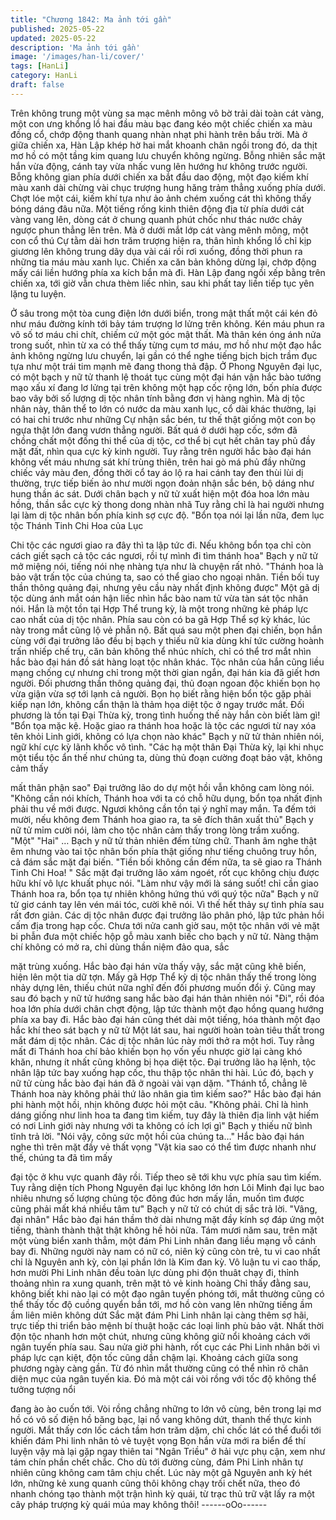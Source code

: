 ```yaml
---
title: "Chương 1842: Ma ảnh tới gần"
published: 2025-05-22
updated: 2025-05-22
description: 'Ma ảnh tới gần'
image: '/images/han-li/cover/'
tags: [HanLi]
category: HanLi
draft: false
---
```


Trên không trung một vùng sa mạc mênh mông vô bờ trải dài toàn
cát vàng, một con ưng khổng lồ hai đầu màu bạc đang kéo một
chiếc chiến xa màu đồng cổ, chớp động thanh quang nhàn nhạt
phi hành trên bầu trời.
Mà ở giữa chiến xa, Hàn Lập khép hờ hai mắt khoanh chân ngồi
trong đó, da thịt mơ hồ có một tầng kim quang lưu chuyển không
ngừng.
Bỗng nhiên sắc mặt hắn vừa động, cánh tay vừa nhấc vung lên
hướng hư không trước người.
Bỗng không gian phía dưới chiến xa bắt đầu dao động, một đạo
kiếm khí màu xanh dài chừng vài chục trượng hung hăng trảm
thẳng xuống phía dưới.
Chợt lóe một cái, kiếm khí tựa như ảo ảnh chém xuống cát thì
không thấy bóng dáng đâu nữa.
Một tiếng rống kinh thiên động địa từ phía dưới cát vàng vang lên,
dòng cát ở chung quanh phút chốc như thác nước chảy ngược
phun thẳng lên trên.
Mà ở dưới mắt lớp cát vàng mênh mông, một con cổ thú Cự tằm
dài hơn trăm trượng hiện ra, thân hình khổng lồ chỉ kịp giương lên
không trung dãy dụa vài cái rồi rơi xuống, đồng thời phun ra
những tia máu màu xanh lục.
Chiến xa căn bản không dừng lại, chớp động mấy cái liền hướng
phía xa kích bắn mà đi.
Hàn Lập đang ngồi xếp bằng trên chiến xa, tới giờ vẫn chưa thèm
liếc nhìn, sau khi phất tay liền tiếp tục yên lặng tu luyện.

Ở sâu trong một tòa cung điện lớn dưới biển, trong mật thất một
cái kén đỏ như máu đường kính tới bảy tám trượng lơ lửng trên
không.
Kén máu phun ra vô số tơ máu chi chít, chiếm cứ một góc mật
thất.
Mà thân kén óng ánh nửa trong suốt, nhìn từ xa có thể thấy từng
cụm tơ máu, mơ hồ như một đạo hắc ảnh không ngừng lưu
chuyển, lại gần có thể nghe tiếng bịch bịch trầm đục tựa như một
trái tim mạnh mẽ đang thong thả đập.
Ở Phong Nguyên đại lục, có một bạch y nữ tử thanh lệ thoát tục
cùng một đại hán vận hắc bào tướng mạo xấu xí đang lơ lửng tại
trên không một hạp cốc rộng lớn, bốn phía được bao vây bởi số
lượng dị tộc nhân tính bằng đơn vị hàng nghìn.
Mà dị tộc nhân này, thân thể to lớn có nước da màu xanh lục, cổ
dài khác thường, lại có hai chi trước như những Cự nhận sắc
bén, tư thế thật giống một con bọ ngựa thật lớn đang vươn thẳng
người.
Bất quá ở dưới hạp cốc, sớm đã chồng chất một đống thi thể của
dị tộc, cơ thể bị cụt hết chân tay phủ đầy mặt đất, nhìn qua cực kỳ
kinh người.
Tuy rằng trên người hắc bào đại hán không vết máu nhưng sát
khí trùng thiên, trên hai gò má phủ đầy những chiếc vảy màu đen,
đồng thời cổ tay áo lộ ra hai cánh tay đen thùi lùi dị thường, trực
tiếp biến ảo như mười ngọn đoản nhận sắc bén, bộ dáng như
hung thần ác sát.
Dưới chân bạch y nữ tử xuất hiện một đóa hoa lớn màu hồng,
thần sắc cực kỳ thong dong nhàn nhã
Tuy rằng chỉ là hai người nhưng lại làm dị tộc nhân bốn phía kinh
sợ cực độ.
"Bổn tọa nói lại lần nữa, đem lục tộc Thánh Tinh Chi Hoa của Lục

Chi tộc các ngươi giao ra đây thì ta lập tức đi. Nếu không bổn tọa
chỉ còn cách giết sạch cả tộc các ngươi, rồi tự mình đi tìm thánh
hoa" Bạch y nữ tử mở miệng nói, tiếng nói nhẹ nhàng tựa như là
chuyện rất nhỏ.
"Thánh hoa là bảo vật trấn tộc của chúng ta, sao có thể giao cho
ngoại nhân. Tiền bối tuy thần thông quảng đại, nhưng yêu cầu
này nhất định không được" Một gã dị tộc dùng ánh mắt oán hận
liếc nhìn hắc bào nam tử vừa tàn sát tộc nhân nói.
Hắn là một tồn tại Hợp Thể trung kỳ, là một trong những kẻ pháp
lực cao nhất của dị tộc nhân.
Phía sau còn có ba gã Hợp Thể sợ kỳ khác, lúc này trong mắt
cũng lộ vẻ phẫn nộ.
Bất quá sau một phen đại chiến, bọn hắn cùng với đại trưởng lão
đều bị bạch y thiếu nữ kia dùng khí tức cường hoành trấn nhiếp
chế trụ, căn bản không thể nhúc nhích, chỉ có thể trơ mắt nhìn
hắc bào đại hán đồ sát hàng loạt tộc nhân khác.
Tộc nhân của hắn cũng liều mạng chống cự nhưng chỉ trong một
thời gian ngắn, đại hán kia đã giết hơn người.
Đối phương thần thông quảng đại, thủ đoạn ngoan độc khiến bọn
họ vừa giận vừa sợ tới lạnh cả người.
Bọn họ biết rằng hiện bổn tộc gặp phải kiếp nạn lớn, không cẩn
thận là thảm họa diệt tộc ở ngay trước mắt.
Đối phương là tồn tại Đại Thừa kỳ, trong tình huống thế này hắn
còn biết làm gì!
"Bổn tọa mặc kệ. Hoặc giao ra thánh hoa hoặc là tộc các ngươi từ
nay xóa tên khỏi Linh giới, không có lựa chọn nào khác"
Bạch y nữ tử thản nhiên nói, ngữ khí cực kỳ lãnh khốc vô tình.
"Các hạ một thân Đại Thừa kỳ, lại khi nhục một tiểu tộc ẩn thế
như chúng ta, dùng thủ đoạn cường đoạt bảo vật, không cảm thấy

mất thân phận sao" Đại trưởng lão do dự một hồi vẫn không cam
lòng nói.
"Không cần nói khích, Thánh hoa với ta có chỗ hữu dụng, bổn tọa
nhất định phải thu về mới được. Ngươi không cần tồn tại ý nghĩ
may mắn. Ta đếm tới mười, nếu không đem Thánh hoa giao ra, ta
sẽ đích thân xuất thủ"
Bạch y nữ tử mỉm cười nói, làm cho tộc nhân cảm thấy trong lòng
trầm xuống.
"Một"
"Hai"
…
Bạch y nữ tử thản nhiên đếm từng chữ. Thanh âm nghe thật êm
nhưng vào tai tộc nhân bốn phía thật giống như tiếng chuông truy
hồn, cả đám sắc mặt đại biến.
"Tiền bối không cần đếm nữa, ta sẽ giao ra Thánh Tinh Chi Hoa! "
Sắc mặt đại trưởng lão xám ngoét, rốt cục không chịu được hữu
khí vô lực khuất phục nói.
"Làm như vậy mới là sáng suốt! chỉ cần giao Thánh hoa ra, bổn
tọa tự nhiên không hứng thú với quý tộc nữa"
Bạch y nữ tử giơ cánh tay lên vén mái tóc, cười khẽ nói.
Vì thế hết thảy sự tình phía sau rất đơn giản.
Các dị tộc nhân được đại trưởng lão phân phó, lập tức phản hồi
cấm địa trong hạp cốc.
Chưa tới nửa canh giờ sau, một tộc nhân với vẻ mặt bi phẫn đưa
một chiếc hộp gỗ màu xanh biếc cho bạch y nữ tử.
Nàng thậm chí không có mở ra, chỉ dùng thần niệm đảo qua, sắc

mặt trùng xuống. Hắc bào đại hán vừa thấy vậy, sắc mặt cũng
khẽ biến, hiện lên một tia dữ tợn.
Mấy gã Hợp Thể kỳ dị tộc nhân thấy thế trong lòng nhảy dựng
lên, thiếu chút nữa nghĩ đến đối phương muốn đổi ý.
Cũng may sau đó bạch y nữ tử hướng sang hắc bào đại hán thản
nhiên nói "Đi", rồi đóa hoa lớn phía dưới chân chợt động, lập tức
thành một đạo hồng quang hướng phía xa bay đi.
Hắc bào đại hán cũng thét dài một tiếng, hóa thành một đạo hắc
khí theo sát bạch y nữ tử
Một lát sau, hai người hoàn toàn tiêu thất trong mắt đám dị tộc
nhân.
Các dị tộc nhân lúc này mới thở ra một hơi.
Tuy rằng mất đi Thánh hoa chí bảo khiến bọn họ vốn yếu nhược
giờ lại càng khó khăn, nhưng ít nhất cũng không bị họa diệt tộc.
Đại trưởng lão hạ lệnh, tộc nhân lập tức bay xuống hạp cốc, thu
thập tộc nhân thi hài.
Lúc đó, bạch y nữ tử cùng hắc bào đại hán đã ở ngoài vài vạn
dặm.
"Thánh tổ, chẳng lẽ Thánh hoa này không phải thứ lão nhân gia
tìm kiếm sao?"
Hắc bào đại hán phi hành một hồi, nhịn không được hỏi một câu.
"Không phải. Chỉ là hình dáng giống như linh hoa ta đang tìm
kiếm, tuy đây là thiên địa linh vật hiếm có nơi Linh giới này nhưng
với ta không có ích lợi gì" Bạch y thiếu nữ bình tĩnh trả lời.
"Nói vậy, công sức một hồi của chúng ta…" Hắc bào đại hán nghe
thì trên mặt đầy vẻ thất vọng
"Vật kia sao có thể tìm được nhanh như thế, chúng ta đã tìm mấy

đại tộc ở khu vực quanh đây rồi. Tiếp theo sẽ tới khu vực phía sau
tìm kiếm. Tuy rằng diện tích Phong Nguyên đại lục không lớn hơn
Lôi Minh đại lục bao nhiêu nhưng số lượng chủng tộc đông đúc
hơn mấy lần, muốn tìm được cũng phải mất khá nhiều tâm tư"
Bạch y nữ tử có chút dị sắc trả lời.
"Vâng, đại nhân"
Hắc bào đại hán thầm thở dài nhưng mặt đầy kính sợ đáp ứng
một tiếng, thành thành thật thật không hề hỏi nữa.
Tám mươi năm sau, trên mặt một vùng biển xanh thẳm, một đám
Phi Linh nhân đang liều mạng vỗ cánh bay đi.
Những người này nam có nữ có, niên kỷ cũng còn trẻ, tu vi cao
nhất chỉ là Nguyên anh kỳ, còn lại phần lớn là Kim đan kỳ.
Vô luận tu vi cao thấp, hơn mười Phi Linh nhân đều toàn lực dùng
phi độn thuât chạy đi, thỉnh thoảng nhìn ra xung quanh, trên mặt
tỏ vẻ kinh hoàng
Chỉ thấy đằng sau, không biết khi nào lại có một đạo ngân tuyến
phóng tới, mắt thường cũng có thể thấy tốc độ cuồng quyển bắn
tới, mơ hồ còn vang lên những tiếng ầm ầm liên miên không dứt
Sắc mặt đám Phi Linh nhân lại càng thêm sợ hãi, trực tiếp thi triển
bảo mệnh bí thuật hoặc các loại linh phù bảo vật.
Nhất thời độn tộc nhanh hơn một chút, nhưng cũng không giữ nổi
khoảng cách với ngân tuyến phía sau.
Sau nửa giờ phi hành, rốt cục các Phi Linh nhân bởi vì pháp lực
cạn kiệt, độn tốc cũng dần chậm lại.
Khoảng cách giữa song phương ngày càng gần.
Từ đó nhìn mắt thường cũng có thể nhìn rõ chân diện mục của
ngân tuyến kia.
Đó mà một cái vòi rồng với tốc độ không thể tưởng tượng nổi

đang ào ào cuốn tới.
Vòi rồng chẳng những to lớn vô cùng, bên trong lại mơ hồ có vô
số điện hồ băng bạc, lại nổ vang không dứt, thanh thế thực kinh
người.
Mắt thấy cơn lốc cách tầm hơn trăm dặm, chỉ chốc lát có thể đuổi
tới khiến đám Phi linh nhân tỏ vẻ tuyệt vọng
Bọn hắn vừa mới ra biển để thí luyện vậy mà lại gặp ngay thiên
tai "Ngân Triều" ở hải vực phụ cận, xem như tám chín phần chết
chắc.
Cho dù tới đường cùng, đám Phi Linh nhân tự nhiên cũng không
cam tâm chịu chết.
Lúc này một gã Nguyên anh kỳ hét lớn, những kẻ xung quanh
cũng thôi không chạy trối chết nữa, theo đó nhanh chóng tạo
thành một trận hình kỳ quái, từ trạc thủ trữ vật lấy ra một cây
pháp trượng kỳ quái múa may không thôi!
------oOo------
